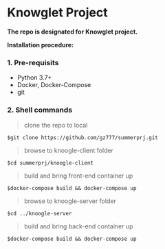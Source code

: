 # Knowglet Project
**The repo is designated for Knowglet project.**

**Installation procedure:**
### 1. Pre-requisits
   - Python 3.7+
   - Docker, Docker-Compose
   - git

### 2. Shell commands
   > clone the repo to local
   ```shell
   $git clone https://github.com/gz777/summerprj.git
   ```
   > browse to knoogle-client folder
   ```shell
   $cd summerprj/knoogle-client
   ```
   > build and bring front-end container up
   ```shell
   $docker-compose build && docker-compose up
   ```
   > browse to knoogle-server folder
   ```shell
   $cd ../knoogle-server
   ```
   > build and bring back-end container up
   ```shell
   $docker-compose build && docker-compose up
   ```
 
